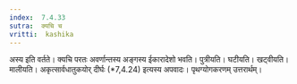 ```yaml
---
index:  7.4.33
sutra:  क्यचि च
vritti:  kashika 
---
```


अस्य इति वर्तते। क्यचि परतः अवर्णान्तस्य अङ्गस्य ईकारादेशो भवति। पुत्रीयति। घटीयति। खट्वीयति। मालीयति। अकृत्सार्वधातुकयोर् दीर्घः (*7,4.24) इत्यस्य अपवादः। पृथग्योगकरणम् उत्तरार्थम्।

